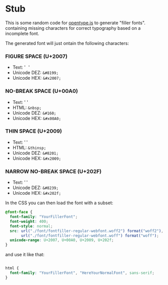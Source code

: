# Stub

This is some random code for [opentype.js](https://opentype.js.org/) to generate "filler fonts". containing missing characters for correct typography based on a incomplete font.

The generated font will just ontain the following characters:


### FIGURE SPACE (U+2007)
* Text: ' '
* Unicode DEZ: `&#8199;`
* Unicode HEX: `&#x2007;`

### NO-BREAK SPACE (U+00A0)
* Text: ' '
* HTML: `&nbsp;`
* Unicode DEZ: `&#160;`
* Unicode HEX: `&#x00A0;`

### THIN SPACE (U+2009)
* Text: ' '
* HTML: `&thinsp;`
* Unicode DEZ: `&#8201;`
* Unicode HEX: `&#x2009;`

### NARROW NO-BREAK SPACE (U+202F)
* Text: ' '
* Unicode DEZ: `&#8239;`
* Unicode HEX: `&#x202f;`


In the CSS you can then load the font with a subset:

```css
@font-face {
  font-family: "YourFillerFont";
  font-weight: 400;
  font-style: normal;
  src: url("./font/fontfiller-regular-webfont.woff2") format("woff2"),
       url("./font/fontfiller-regular-webfont.woff") format("woff");
  unicode-range: U+2007, U+00A0, U+2009, U+202f;
}
```

and use it like that:

```css

html {
  font-family: "YourFillerFont", "HereYourNormalFont", sans-serif;
}

```



